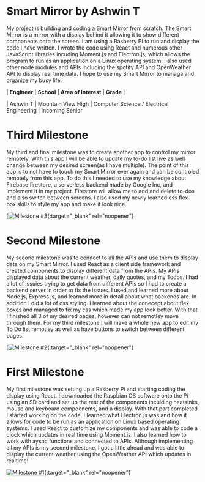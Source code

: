 ﻿# Smart Mirror by Ashwin T
My project is building and coding a Smart Mirror from scratch. The Smart Mirror is a mirror with a display behind it allowing it to show different components onto the screen. I am using a Rasberry Pi to run and display the code I have written. I wrote the code using React and numerous other JavaScript libraries incuding Moment.js and Electron.js, which allows the program to run as an application on a Linux operating system. I also used other node modules and APIs including the spotify API and OpenWeather API to display real time data. I hope to use my Smart Mirror to managa and organize my busy life.

| **Engineer** | **School** | **Area of Interest** | **Grade** |









| Ashwin T | Mountain View High | Computer Science / Electrical Engineering | Incoming Senior
# Third  Milestone

My third and final milestone was to create another app to control my mirror remotely. With this app I will be able to update my to-do list live as well change between my desired screen(as I have multiple). The point of this app is to not have to touch my Smart Mirror ever again and can be controled remotely from this app. To do this I needed to use my knowledge about Firebase firestore, a serverless backend made by Google Inc, and implement it in my project. Firestore will allow me to add and delete to-dos and also switch between screens. I also used my newly learned css flex-box skills to style my app and make it look nice. 

[![Milestone #3](){:target="_blank" rel="noopener"}

# Second Milestone

My second milestone was to connect to all the APIs and use them to display data on my Smart Mirror. I used React as a client side framework and created components to display different data from the APIs. My APIs displayed data about the current weather, daily quotes, and my Todos. I had a lot of issuies trying to get data from different APIs so I had to create a backend server in order to fix the issues. I used and learned more about Node.js, Express.js, and learned more in detail about what backends are. In addition I did a lot of css styling. I learned about the conecept about flex boxes and managed to fix my css which made my app look better. With that I finished all 3 of my desired pages, however can not remotley move through them. For my third milestone I will make a whole new app to edit my To Do list remotley as well as have buttons to switch between different pages.

[![Milestone #2](){:target="_blank" rel="noopener"}

# First Milestone

My first milestone was setting up a Rasberry Pi and starting coding the display using React. I downloaded the Raspbian OS software onto the Pi using an SD card and set up the rest of the components inculding heatsinks, mouse and keyboard compoenents, and a display. With that part completed I started working on the code. I learned what Electron.js was and how it allows for code to be run as an application on Linux based operating systems. I used React to customize my components and was able to code a clock which updates in real time using Moment.js. I also learned how to work with aysnc functions and connected to APIs. Although implementing all my APIs is my second milestone, I got a little ahead and was able to display the current weather using the OpenWeather API which updates in realtime!

[![Milestone #1](https://res.cloudinary.com/marcomontalbano/image/upload/v1624315051/video_to_markdown/images/youtube--ZVm_Ppkx79U-c05b58ac6eb4c4700831b2b3070cd403.jpg)](https://www.youtube.com/watch?v=ZVm_Ppkx79U "Milestone #1"){:target="_blank" rel="noopener"}
